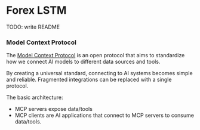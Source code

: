 # Forex LSTM

TODO: write README

### Model Context Protocol

The [Model Context Protocol](https://modelcontextprotocol.io/introduction) is an open protocol that aims to standardize how we connect AI models to different data sources and tools.

By creating a universal standard, connecting to AI systems becomes simple and reliable. 
Fragmented integrations can be replaced with a single protocol.

The basic architecture:  
- MCP servers expose data/tools  
- MCP clients are AI applications that connect to MCP servers to consume data/tools.
